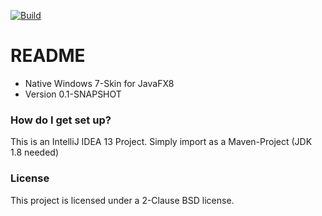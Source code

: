[![Build](https://travis-ci.org/s1gpwr/aerofx.svg?branch=master)](https://travis-ci.org/s1gpwr/aerofx)

# README #

* Native Windows 7-Skin for JavaFX8
* Version 0.1-SNAPSHOT


### How do I get set up? ###

This is an IntelliJ IDEA 13 Project. Simply import as a Maven-Project (JDK 1.8 needed)


### License ###

This project is licensed under a 2-Clause BSD license.



